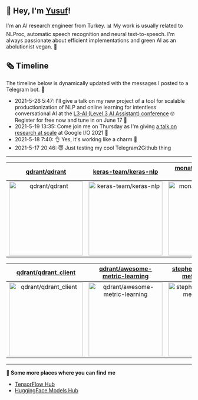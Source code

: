 ## 👋 Hey, I'm [Yusuf](https://www.linkedin.com/in/yusuf-sar%C4%B1g%C3%B6z-4bb826ba/)!

I'm an AI research engineer from Turkey. 📊 My work is usually related to NLProc, automatic speech recognition and neural text-to-speech. I'm always passionate about efficient implementations and green AI as an abolutionist vegan. 🌱
## 🗞️ Timeline
The timeline below is dynamically updated with the messages I posted to a Telegram bot. 🤖
- 2021-5-26 5:47: I'll give a talk on my new project of a tool for scalable productionization of NLP and online learning for intentless conversational AI at the [L3-AI (Level 3 AI Assistant) conference](https://l3-ai.dev) 🤓 Register for free now and tune in on June 17 🤙
- 2021-5-19 13:35: Come join me on Thursday as I'm giving [a talk on research at scale](https://gdg.community.dev/events/details/google-io-community-lounge-meetups-presents-machine-learning-developers-meetup-emeaapac/) at Google I/O 2021 🎉
- 2021-5-18 7:40: 👌 Yes, it's working like a charm 🥳
- 2021-5-17 20:46: 😇 Just testing my cool Telegram2Github thing

---

| [qdrant/qdrant](https://github.com/qdrant/qdrant) | [keras-team/keras-nlp](https://github.com/keras-team/keras-nlp) | [monatis/expressive-resume](https://github.com/monatis/expressive-resume) |
| :-: | :-: | :-: |
| <a href="https://github.com/qdrant/qdrant"><img src="https://github.com/monatis/monatis/raw/main/DISPLAY.jpg" alt="qdrant/qdrant" title="qdrant/qdrant" width="200" height="200"></a> | <a href="https://github.com/keras-team/keras-nlp"><img src="https://github.com/monatis/monatis/raw/main/DISPLAY.jpg" alt="keras-team/keras-nlp" title="keras-team/keras-nlp" width="200" height="200"></a> | <a href="https://github.com/monatis/expressive-resume"><img src="https://github.com/monatis/monatis/raw/main/DISPLAY.jpg" alt="monatis/expressive-resume" title="monatis/expressive-resume" width="200" height="200"></a> |

| [qdrant/qdrant_client](https://github.com/qdrant/qdrant_client) | [qdrant/awesome-metric-learning](https://github.com/qdrant/awesome-metric-learning) | [stephenleo/awesome-metric-learning](https://github.com/stephenleo/awesome-metric-learning) |
| :-: | :-: | :-: |
| <a href="https://github.com/qdrant/qdrant_client"><img src="https://github.com/monatis/monatis/raw/main/DISPLAY.jpg" alt="qdrant/qdrant_client" title="qdrant/qdrant_client" width="200" height="200"></a> | <a href="https://github.com/qdrant/awesome-metric-learning"><img src="https://github.com/monatis/monatis/raw/main/DISPLAY.jpg" alt="qdrant/awesome-metric-learning" title="qdrant/awesome-metric-learning" width="200" height="200"></a> | <a href="https://github.com/stephenleo/awesome-metric-learning"><img src="https://github.com/monatis/monatis/raw/main/DISPLAY.jpg" alt="stephenleo/awesome-metric-learning" title="stephenleo/awesome-metric-learning" width="200" height="200"></a> |



---

**🤙 Some more places where you can find me**
- [TensorFlow Hub](https://tfhub.dev/monatis)
- [HuggingFace Models Hub](https://huggingface.co/mys)